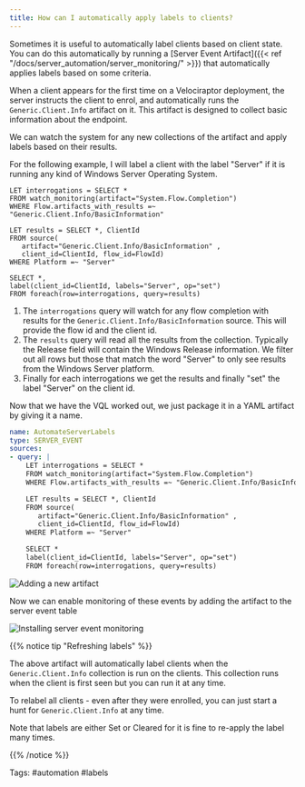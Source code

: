 ```yaml
---
title: How can I automatically apply labels to clients?
---
```


Sometimes it is useful to automatically label clients based on client
state. You can do this automatically by running a [Server Event
Artifact]({{< ref "/docs/server_automation/server_monitoring/" >}})
that automatically applies labels based on some criteria.

When a client appears for the first time on a Velociraptor deployment,
the server instructs the client to enrol, and automatically runs the
`Generic.Client.Info` artifact on it. This artifact is designed to
collect basic information about the endpoint.

We can watch the system for any new collections of the artifact and
apply labels based on their results.

For the following example, I will label a client with the label
"Server" if it is running any kind of Windows Server Operating System.

```vql
LET interrogations = SELECT *
FROM watch_monitoring(artifact="System.Flow.Completion")
WHERE Flow.artifacts_with_results =~ "Generic.Client.Info/BasicInformation"

LET results = SELECT *, ClientId
FROM source(
   artifact="Generic.Client.Info/BasicInformation" ,
   client_id=ClientId, flow_id=FlowId)
WHERE Platform =~ "Server"

SELECT *,
label(client_id=ClientId, labels="Server", op="set")
FROM foreach(row=interrogations, query=results)
```

1. The `interrogations` query will watch for any flow completion with
   results for the `Generic.Client.Info/BasicInformation` source. This
   will provide the flow id and the client id.
2. The `results` query will read all the results from the
   collection. Typically the Release field will contain the Windows
   Release information. We filter out all rows but those that match
   the word "Server" to only see results from the Windows Server
   platform.
3. Finally for each interrogations we get the results and finally
   "set" the label "Server" on the client id.

Now that we have the VQL worked out, we just package it in a YAML
artifact by giving it a name.

```yaml
name: AutomateServerLabels
type: SERVER_EVENT
sources:
- query: |
    LET interrogations = SELECT *
    FROM watch_monitoring(artifact="System.Flow.Completion")
    WHERE Flow.artifacts_with_results =~ "Generic.Client.Info/BasicInformation"

    LET results = SELECT *, ClientId
    FROM source(
       artifact="Generic.Client.Info/BasicInformation" ,
       client_id=ClientId, flow_id=FlowId)
    WHERE Platform =~ "Server"

    SELECT *
    label(client_id=ClientId, labels="Server", op="set")
    FROM foreach(row=interrogations, query=results)
```

![Adding a new artifact](artifact.png)

Now we can enable monitoring of these events by adding the artifact to
the server event table

![Installing server event monitoring](installing_event_monitoring.png)

{{% notice tip "Refreshing labels" %}}

The above artifact will automatically label clients when the `Generic.Client.Info` collection is run on the clients. This collection runs when the client is first seen but you can run it at any time.

To relabel all clients - even after they were enrolled, you can just
start a hunt for `Generic.Client.Info` at any time.

Note that labels are either Set or Cleared for it is fine to re-apply
the label many times.

{{% /notice %}}

Tags: #automation #labels
